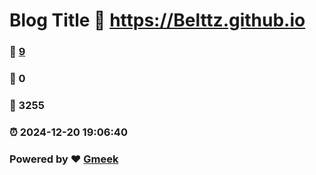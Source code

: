 # Blog Title :link: https://Belttz.github.io 
### :page_facing_up: [9](https://Belttz.github.io/tag.html) 
### :speech_balloon: 0 
### :hibiscus: 3255 
### :alarm_clock: 2024-12-20 19:06:40 
### Powered by :heart: [Gmeek](https://github.com/Meekdai/Gmeek)
